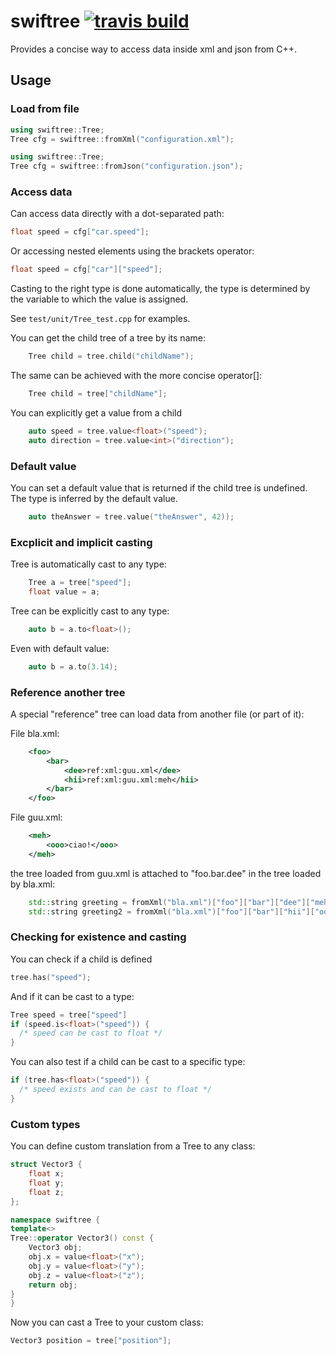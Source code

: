 # swiftree [![travis build](http://img.shields.io/travis/alessandro-pezzato/swiftree.svg?style=flat)](https://travis-ci.org/alessandro-pezzato/swiftree)

Provides a concise way to access data inside xml and json from C++.

## Usage

### Load from file

```cpp
using swiftree::Tree;
Tree cfg = swiftree::fromXml("configuration.xml");
```

```cpp
using swiftree::Tree;
Tree cfg = swiftree::fromJson("configuration.json");
```

### Access data

Can access data directly with a dot-separated path:

```cpp
float speed = cfg["car.speed"];
```

Or accessing nested elements using the brackets operator:

```cpp
float speed = cfg["car"]["speed"];
```

Casting to the right type is done automatically, the type is
determined by the variable to which the value is assigned.

See `test/unit/Tree_test.cpp` for examples.

You can get the child tree of a tree by its name:

```cpp
	Tree child = tree.child("childName");
```

The same can be achieved with the more concise operator[]:

```cpp
	Tree child = tree["childName"];
```

You can explicitly get a value from a child 

```cpp	
	auto speed = tree.value<float>("speed");
	auto direction = tree.value<int>("direction");
```

### Default value

You can set a default value that is returned if the child tree is undefined.
The type is inferred by the default value.

```cpp
	auto theAnswer = tree.value("theAnswer", 42));
```

### Excplicit and implicit casting

Tree is automatically cast to any type:

```cpp
	Tree a = tree["speed"];
	float value = a;
```

Tree can be explicitly cast to any type: 

```cpp
	auto b = a.to<float>();
```

Even with default value:

```cpp
	auto b = a.to(3.14);
```

### Reference another tree

A special "reference" tree can load data from another file (or part of it):

File bla.xml:

```xml
	<foo>
		<bar>
			<dee>ref:xml:guu.xml</dee>
			<hii>ref:xml:guu.xml:meh</hii>
		</bar>
	</foo>
```

File guu.xml:

```xml
	<meh>
		<ooo>ciao!</ooo>
	</meh>
```

the tree loaded from guu.xml is attached to "foo.bar.dee" in the tree loaded by bla.xml:

```cpp
	std::string greeting = fromXml("bla.xml")["foo"]["bar"]["dee"]["meh"]["ooo"];
	std::string greeting2 = fromXml("bla.xml")["foo"]["bar"]["hii"]["ooo"];
```

### Checking for existence and casting

You can check if a child is defined

```cpp
tree.has("speed");
```

And if it can be cast to a type:

```cpp
Tree speed = tree["speed"]
if (speed.is<float>("speed")) {
  /* speed can be cast to float */
}
```

You can also test if a child can be cast to a specific type:

```cpp
if (tree.has<float>("speed")) {
  /* speed exists and can be cast to float */
}
``` 

### Custom types

You can define custom translation from a Tree to any class:

```cpp
struct Vector3 {
	float x;
	float y;
	float z;
};

namespace swiftree {
template<>
Tree::operator Vector3() const {
	Vector3 obj;
	obj.x = value<float>("x");
	obj.y = value<float>("y");
	obj.z = value<float>("z");
	return obj;
}
}
```

Now you can cast a Tree to your custom class:

```cpp
Vector3 position = tree["position"];
```
